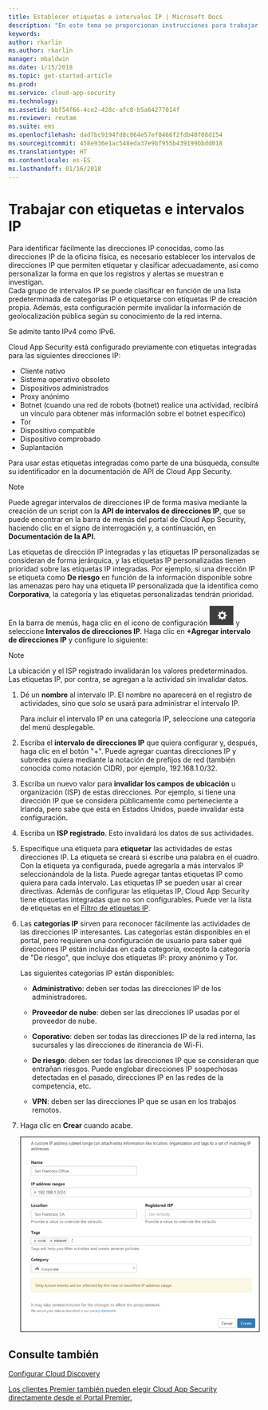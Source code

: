 ```yaml
---
title: Establecer etiquetas e intervalos IP | Microsoft Docs
description: "En este tema se proporcionan instrucciones para trabajar con etiquetas IP y categorías IP."
keywords: 
author: rkarlin
ms.author: rkarlin
manager: mbaldwin
ms.date: 1/15/2018
ms.topic: get-started-article
ms.prod: 
ms.service: cloud-app-security
ms.technology: 
ms.assetid: bbf54f66-4ce2-428c-afc8-b5a64277014f
ms.reviewer: reutam
ms.suite: ems
ms.openlocfilehash: dad7bc9194fd8c064e57ef0466f2fdb40f08d154
ms.sourcegitcommit: 458e936e1ac548eda37e9bf955b439199bbdd018
ms.translationtype: HT
ms.contentlocale: es-ES
ms.lasthandoff: 01/16/2018
---
```

#  <a name="IPtagsandRanges"></a> Trabajar con etiquetas e intervalos IP

Para identificar fácilmente las direcciones IP conocidas, como las direcciones IP de la oficina física, es necesario establecer los intervalos de direcciones IP que permiten etiquetar y clasificar adecuadamente, así como personalizar la forma en que los registros y alertas se muestran e investigan.   
Cada grupo de intervalos IP se puede clasificar en función de una lista predeterminada de categorías IP o etiquetarse con etiquetas IP de creación propia. Además, esta configuración permite invalidar la información de geolocalización pública según su conocimiento de la red interna.  
  
Se admite tanto IPv4 como IPv6.  
  
Cloud App Security está configurado previamente con etiquetas integradas para las siguientes direcciones IP: 
- Cliente nativo
- Sistema operativo obsoleto
- Dispositivos administrados
- Proxy anónimo
- Botnet (cuando una red de robots (botnet) realice una actividad, recibirá un vínculo para obtener más información sobre el botnet específico)
- Tor
- Dispositivo compatible
- Dispositivo comprobado
- Suplantación

Para usar estas etiquetas integradas como parte de una búsqueda, consulte su identificador en la documentación de API de Cloud App Security. 

> [!NOTE]
> Puede agregar intervalos de direcciones IP de forma masiva mediante la creación de un script con la **API de intervalos de direcciones IP**, que se puede encontrar en la barra de menús del portal de Cloud App Security, haciendo clic en el signo de interrogación y, a continuación, en **Documentación de la API**.


Las etiquetas de dirección IP integradas y las etiquetas IP personalizadas se consideran de forma jerárquica, y las etiquetas IP personalizadas tienen prioridad sobre las etiquetas IP integradas. Por ejemplo, si una dirección IP se etiqueta como **De riesgo** en función de la información disponible sobre las amenazas pero hay una etiqueta IP personalizada que la identifica como **Corporativa**, la categoría y las etiquetas personalizadas tendrán prioridad.

En la barra de menús, haga clic en el icono de configuración ![icono de configuración](./media/settings-icon.png "icono de configuración") y seleccione **Intervalos de direcciones IP**. Haga clic en **+Agregar intervalo de direcciones IP** y configure lo siguiente:  
  
> [!NOTE]  
>  La ubicación y el ISP registrado invalidarán los valores predeterminados.   
> Las etiquetas IP, por contra, se agregan a la actividad sin invalidar datos.  
  
1.  Dé un **nombre** al intervalo IP. El nombre no aparecerá en el registro de actividades, sino que solo se usará para administrar el intervalo IP.  
  
     Para incluir el intervalo IP en una categoría IP, seleccione una categoría del menú desplegable.  
  
2.  Escriba el **intervalo de direcciones IP** que quiera configurar y, después, haga clic en el botón "+". Puede agregar cuantas direcciones IP y subredes quiera mediante la notación de prefijos de red (también conocida como notación CIDR), por ejemplo, 192.168.1.0/32.  
  
3.  Escriba un nuevo valor para **invalidar los campos de ubicación** u organización (ISP) de estas direcciones. Por ejemplo, si tiene una dirección IP que se considera públicamente como perteneciente a Irlanda, pero sabe que está en Estados Unidos, puede invalidar esta configuración.  
  
4.  Escriba un **ISP registrado**. Esto invalidará los datos de sus actividades.  
  
5.  Especifique una etiqueta para **etiquetar** las actividades de estas direcciones IP. La etiqueta se creará si escribe una palabra en el cuadro. Con la etiqueta ya configurada, puede agregarla a más intervalos IP seleccionándola de la lista. Puede agregar tantas etiquetas IP como quiera para cada intervalo. Las etiquetas IP se pueden usar al crear directivas.  Además de configurar las etiquetas IP, Cloud App Security tiene etiquetas integradas que no son configurables. Puede ver la lista de etiquetas en el [Filtro de etiquetas IP](activity-filters.md).  
  
6.  Las **categorías IP** sirven para reconocer fácilmente las actividades de las direcciones IP interesantes. Las categorías están disponibles en el portal, pero requieren una configuración de usuario para saber qué direcciones IP están incluidas en cada categoría, excepto la categoría de "De riesgo", que incluye dos etiquetas IP: proxy anónimo y Tor.  
  
     Las siguientes categorías IP están disponibles:  
  
    -   **Administrativo**: deben ser todas las direcciones IP de los administradores.  
  
    -  **Proveedor de nube**: deben ser las direcciones IP usadas por el proveedor de nube.
  
    -   **Coporativo**: deben ser todas las direcciones IP de la red interna, las sucursales y las direcciones de itinerancia de Wi-Fi.  
  
    -   **De riesgo**: deben ser todas las direcciones IP que se consideran que entrañan riesgos. Puede englobar direcciones IP sospechosas detectadas en el pasado, direcciones IP en las redes de la competencia, etc.  
  
    -   **VPN**: deben ser las direcciones IP que se usan en los trabajos remotos.  
 

7.  Haga clic en **Crear** cuando acabe.  
  
     ![nuevo intervalo de direcciones IP](./media/newipaddress-range.png "nuevo intervalo de direcciones IP")  
  
  
    
## <a name="see-also"></a>Consulte también  
[Configurar Cloud Discovery](set-up-cloud-discovery.md)   

[Los clientes Premier también pueden elegir Cloud App Security directamente desde el Portal Premier.](https://premier.microsoft.com/)  
  
  